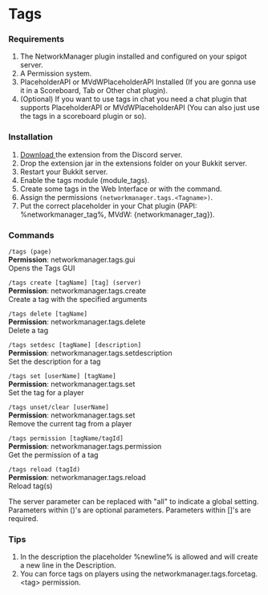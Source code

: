 # Tags

### Requirements

1. The NetworkManager plugin installed and configured on your spigot server.
2. A Permission system.
3. PlaceholderAPI or MVdWPlaceholderAPI Installed \(If you are gonna use it in a Scoreboard, Tab or Other chat plugin\).
4. \(Optional\) If you want to use tags in chat you need a chat plugin that supports PlaceholderAPI or MVdWPlaceholderAPI \(You can also just use the tags in a scoreboard plugin or so\).

### Installation

1. [Download ](https://discord.com/channels/222070253172031500/564936280845189124)the extension from the Discord server.
2. Drop the extension jar in the extensions folder on your Bukkit server.
3. Restart your Bukkit server.
4. Enable the tags module \(module\_tags\).
5. Create some tags in the Web Interface or with the command.
6. Assign the permissions `(networkmanager.tags.<Tagname>)`.
7. Put the correct placeholder in your Chat plugin \(PAPI: %networkmanager\_tag%, MVdW: {networkmanager\_tag}\).

### Commands

`/tags (page)`   
**Permission**: networkmanager.tags.gui  
Opens the Tags GUI

`/tags create [tagName] [tag] (server)`   
**Permission**: networkmanager.tags.create  
Create a tag with the specified arguments

`/tags delete [tagName]`   
**Permission**: networkmanager.tags.delete  
Delete a tag

`/tags setdesc [tagName] [description]`   
**Permission**: networkmanager.tags.setdescription  
Set the description for a tag

`/tags set [userName] [tagName]`   
**Permission**: networkmanager.tags.set  
Set the tag for a player

`/tags unset/clear [userName]`   
**Permission**: networkmanager.tags.set  
Remove the current tag from a player

`/tags permission [tagName/tagId]`   
**Permission**: networkmanager.tags.permission  
Get the permission of a tag

`/tags reload (tagId)`   
**Permission**: networkmanager.tags.reload  
Reload tag\(s\)

The server parameter can be replaced with "all" to indicate a global setting. Parameters within \(\)'s are optional parameters. Parameters within \[\]'s are required.

### Tips

1. In the description the placeholder %newline% is allowed and will create a new line in the Description.
2. You can force tags on players using the networkmanager.tags.forcetag.&lt;tag&gt; permission.

